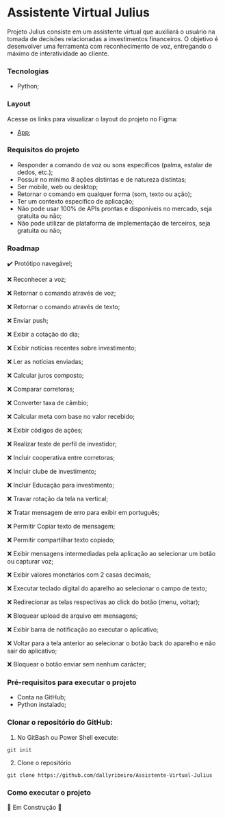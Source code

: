 # Assistente Virtual Julius
Projeto Julius consiste em um assistente virtual que auxiliará o usuário na tomada de decisões relacionadas a investimentos financeiros. O objetivo é desenvolver uma ferramenta 
com reconhecimento de voz, entregando o máximo de interatividade ao cliente.



### Tecnologias
- Python;


### Layout
Acesse os links para visualizar o layout do projeto no Figma:
- [App](https://www.figma.com/proto/q7JuCB5NJFwRAlTSNgqDxO/Julius?node-id=89%3A442&viewport=317%2C-67%2C0.14545896649360657&scaling=scale-down);


### Requisitos do projeto
- Responder a comando de voz ou sons específicos (palma, estalar de dedos, etc.);
- Possuir no mínimo 8 ações distintas e de natureza distintas;
- Ser mobile, web ou desktop;
- Retornar o comando em qualquer forma (som, texto ou ação);
- Ter um contexto específico de aplicação;
- Não pode usar 100% de APIs prontas e disponíveis no mercado, seja gratuita ou não;
- Não pode utilizar de plataforma de implementação de terceiros, seja gratuita ou não;


### Roadmap
:heavy_check_mark: Protótipo navegável;

:x: Reconhecer a voz;

:x: Retornar o comando através de voz;

:x: Retornar o comando através de texto;

:x: Enviar push;

:x: Exibir a cotação do dia;

:x: Exibir notícias recentes sobre investimento;

:x: Ler as notícias enviadas;

:x: Calcular juros composto;

:x: Comparar corretoras;

:x: Converter taxa de câmbio;

:x: Calcular meta com base no valor recebido;

:x: Exibir códigos de ações;

:x: Realizar teste de perfil de investidor;

:x: Incluir cooperativa entre corretoras;

:x: Incluir clube de investimento;

:x: Incluir Educação para investimento;

:x: Travar rotação da tela na vertical;

:x: Tratar mensagem de erro para exibir em português;

:x: Permitir Copiar texto de mensagem;

:x: Permitir compartilhar texto copiado;

:x: Exibir mensagens intermediadas pela aplicação ao selecionar um botão ou capturar voz;

:x: Exibir valores monetários com 2 casas decimais;

:x: Executar teclado digital do aparelho ao selecionar o campo de texto;

:x: Redirecionar as telas respectivas ao click do botão (menu, voltar);

:x: Bloquear upload de arquivo em mensagens;

:x: Exibir barra de notificação ao executar o aplicativo;

:x: Voltar para a tela anterior ao selecionar o botão back do aparelho e não sair do aplicativo;

:x: Bloquear o botão enviar sem nenhum carácter;


### Pré-requisitos para executar o projeto
- Conta na GitHub;
- Python instalado;


### Clonar o repositório do GitHub:
1. No GitBash ou Power Shell execute:
```
git init
```
2. Clone o repositório
```
git clone https://github.com/dallyribeiro/Assistente-Virtual-Julius
```


### Como executar o projeto
:construction: Em Construção :construction:
